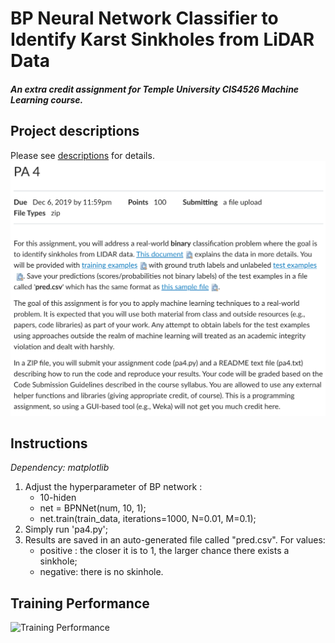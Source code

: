 # BP Neural Network Classifier to Identify Karst Sinkholes from LiDAR Data

##### *An extra credit assignment for Temple University CIS4526 Machine Learning course.*

## Project descriptions
Please see [descriptions](https://github.com/PlaceofYichen/BPNN-Classifier/tree/master/descriptions) for details.
![descriptions](/descriptions/pa4.png)

## Instructions
*Dependency: matplotlib*
1. Adjust the hyperparameter of BP network : 
    - 10-hiden 
    - net = BPNNet(num, 10, 1); 
    - net.train(train_data, iterations=1000, N=0.01, M=0.1);
2. Simply run 'pa4.py';
3. Results are saved in an auto-generated file called "pred.csv". For values:
    - positive : the closer it is to 1, the larger chance there exists a sinkhole;
    - negative: there is no skinhole.

## Training Performance
![Training Performance](https://github.com/PlaceofYichen/cis4526-Extra/blob/master/TrainingPerformance.png)
